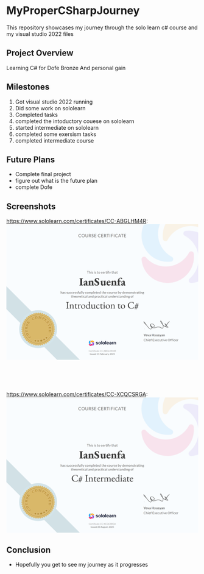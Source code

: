 # MyProperCSharpJourney

This repository showcases my journey through the solo learn c# course and my visual studio 2022 files

## Project Overview

Learning C# for Dofe Bronze And personal gain

## Milestones

1. Got visual studio 2022 running
2. Did some work on sololearn
3. Completed tasks
4. completed the intoductory couese on sololearn
5. started intermediate on sololearn
6. completed some exersism tasks
7. completed intermediate course

## Future Plans

- Complete final project
- figure out what is the future plan
- complete Dofe

## Screenshots
https://www.sololearn.com/certificates/CC-ABGLHM4R:
![Screenshot](https://github.com/IanSuenfa/MyProperCSharpJourney/blob/master/MyProperCSharpJourney/Images/Screenshot%202025-09-01%20175112.png)

<br><br><br>

https://www.sololearn.com/certificates/CC-XCQCSRGA:
![Screenshot](https://github.com/IanSuenfa/MyProperCSharpJourney/blob/master/MyProperCSharpJourney/Images/Screenshot%202025-09-01%20175057.png)




## Conclusion

- Hopefully you get to see my journey as it progresses 
